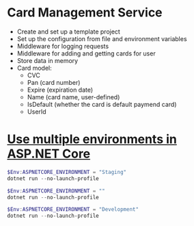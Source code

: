 ﻿# Card Management Service

- Create and set up a template project
- Set up the configuration from file and environment variables
- Middleware for logging requests
- Middleware for adding and getting cards for user
- Store data in memory
- Card model:
  - CVC
  - Pan (card number)
  - Expire (expiration date)
  - Name (card name, user-defined)
  - IsDefault (whether the card is default paymend card)
  - UserId

# [Use multiple environments in ASP.NET Core](https://docs.microsoft.com/en-us/aspnet/core/fundamentals/environments?view=aspnetcore-5.0)
```PowerShell
$Env:ASPNETCORE_ENVIRONMENT = "Staging"
dotnet run --no-launch-profile

$Env:ASPNETCORE_ENVIRONMENT = ""
dotnet run --no-launch-profile

$Env:ASPNETCORE_ENVIRONMENT = "Development"
dotnet run --no-launch-profile
```